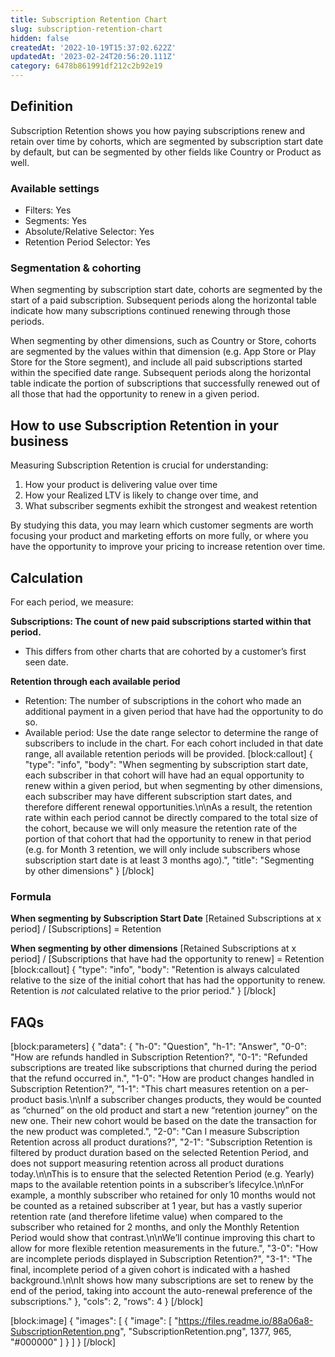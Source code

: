 ```yaml
---
title: Subscription Retention Chart
slug: subscription-retention-chart
hidden: false
createdAt: '2022-10-19T15:37:02.622Z'
updatedAt: '2023-02-24T20:56:20.111Z'
category: 6478b861991df212c2b92e19
---
```

## Definition
Subscription Retention shows you how paying subscriptions renew and retain over time by cohorts, which are segmented by subscription start date by default, but can be segmented by other fields like Country or Product as well.

### Available settings

* Filters: Yes
* Segments: Yes
* Absolute/Relative Selector: Yes
* Retention Period Selector: Yes

### Segmentation & cohorting
When segmenting by subscription start date, cohorts are segmented by the start of a paid subscription. Subsequent periods along the horizontal table indicate how many subscriptions continued renewing through those periods. 

When segmenting by other dimensions, such as Country or Store, cohorts are segmented by the values within that dimension (e.g. App Store or Play Store for the Store segment), and include all paid subscriptions started within the specified date range. Subsequent periods along the horizontal table indicate the portion of subscriptions that successfully renewed out of all those that had the opportunity to renew in a given period.

## How to use Subscription Retention in your business
Measuring Subscription Retention is crucial for understanding:

1. How your product is delivering value over time
2. How your Realized LTV is likely to change over time, and
3. What subscriber segments exhibit the strongest and weakest retention

By studying this data, you may learn which customer segments are worth focusing your product and marketing efforts on more fully, or where you have the opportunity to improve your pricing to increase retention over time.

## Calculation
For each period, we measure:

**Subscriptions: The count of new paid subscriptions started within that period.**
* This differs from other charts that are cohorted by a customer’s first seen date.

**Retention through each available period**
* Retention: The number of subscriptions in the cohort who made an additional payment in a given period that have had the opportunity to do so.
* Available period: Use the date range selector to determine the range of subscribers to include in the chart. For each cohort included in that date range, all available retention periods will be provided. 
[block:callout]
{
  "type": "info",
  "body": "When segmenting by subscription start date, each subscriber in that cohort will have had an equal opportunity to renew within a given period, but when segmenting by other dimensions, each subscriber may have different subscription start dates, and therefore different renewal opportunities.\n\nAs a result, the retention rate within each period cannot be directly compared to the total size of the cohort, because we will only measure the retention rate of the portion of that cohort that had the opportunity to renew in that period (e.g. for Month 3 retention, we will only include subscribers whose subscription start date is at least 3 months ago).",
  "title": "Segmenting by other dimensions"
}
[/block]
### Formula

**When segmenting by Subscription Start Date**
[Retained Subscriptions at x period] / [Subscriptions] = Retention

**When segmenting by other dimensions**
[Retained Subscriptions at x period] / [Subscriptions that have had the opportunity to renew] = Retention
[block:callout]
{
  "type": "info",
  "body": "Retention is always calculated relative to the size of the initial cohort that has had the opportunity to renew. Retention is _not_ calculated relative to the prior period."
}
[/block]
## FAQs
[block:parameters]
{
  "data": {
    "h-0": "Question",
    "h-1": "Answer",
    "0-0": "How are refunds handled in Subscription Retention?",
    "0-1": "Refunded subscriptions are treated like subscriptions that churned during the period that the refund occurred in.",
    "1-0": "How are product changes handled in Subscription Retention?",
    "1-1": "This chart measures retention on a per-product basis.\n\nIf a subscriber changes products, they would be counted as “churned” on the old product and start a new “retention journey” on the new one. Their new cohort would be based on the date the transaction for the new product was completed.",
    "2-0": "Can I measure Subscription Retention across all product durations?",
    "2-1": "Subscription Retention is filtered by product duration based on the selected Retention Period, and does not support measuring retention across all product durations today.\n\nThis is to ensure that the selected Retention Period (e.g. Yearly) maps to the available retention points in a subscriber’s lifecylce.\n\nFor example, a monthly subscriber who retained for only 10 months would not be counted as a retained subscriber at 1 year, but has a vastly superior retention rate (and therefore lifetime value) when compared to the subscriber who retained for 2 months, and only the Monthly Retention Period would show that contrast.\n\nWe’ll continue improving this chart to allow for more flexible retention measurements in the future.",
    "3-0": "How are incomplete periods displayed in Subscription Retention?",
    "3-1": "The final, incomplete period of a given cohort is indicated with a hashed background.\n\nIt shows how many subscriptions are set to renew by the end of the period, taking into account the auto-renewal preference of the subscriptions."
  },
  "cols": 2,
  "rows": 4
}
[/block]

[block:image]
{
  "images": [
    {
      "image": [
        "https://files.readme.io/88a06a8-SubscriptionRetention.png",
        "SubscriptionRetention.png",
        1377,
        965,
        "#000000"
      ]
    }
  ]
}
[/block]